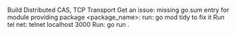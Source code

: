 Build Distributed CAS, TCP Transport
Get an issue: missing go.sum entry for module providing package <package_name>: run: go mod tidy to fix it
Run tel net: telnet localhost 3000
Run: go run .
